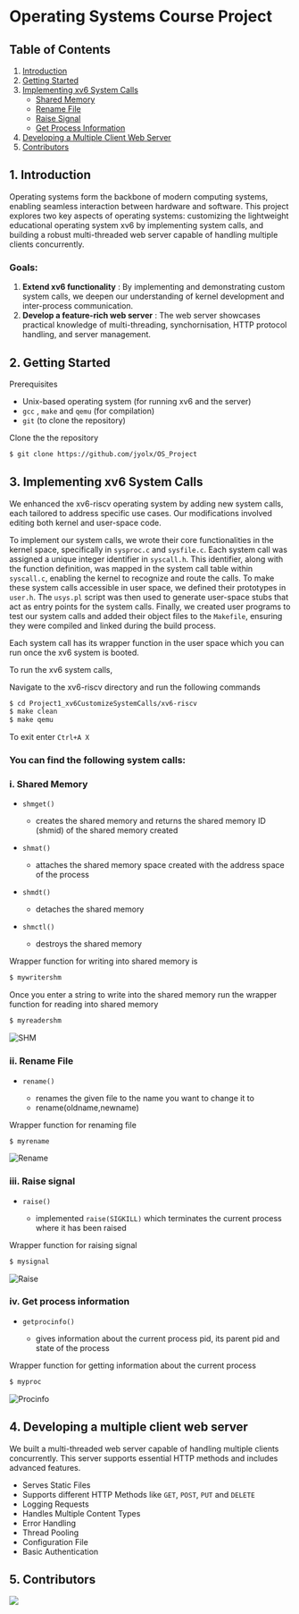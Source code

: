 # Operating Systems Course Project

## Table of Contents
1. [Introduction](#1-introduction)
2. [Getting Started](#2-getting-started)
3. [Implementing xv6 System Calls](#3-implementing-xv6-system-calls)
   - [Shared Memory](#i-shared-memory)
   - [Rename File](#ii-rename-file)
   - [Raise Signal](#iii-raise-signal)
   - [Get Process Information](#iv-get-process-information)
4. [Developing a Multiple Client Web Server](#4-developing-a-multiple-client-web-server)
5. [Contributors](#5-contributors)

## 1. Introduction

Operating systems form the backbone of modern computing systems, enabling seamless interaction between hardware and software. This project explores two key aspects of operating systems: customizing the lightweight educational operating system xv6 by implementing system calls, and building a robust multi-threaded web server capable of handling multiple clients concurrently.

### Goals:
1. **Extend xv6 functionality** : By implementing and demonstrating custom system calls, we deepen our understanding of kernel development and inter-process communication.
2. **Develop a feature-rich web server** : The web server showcases practical knowledge of multi-threading, synchornisation, HTTP protocol handling, and server management.

## 2. Getting Started

Prerequisites
- Unix-based operating system (for running xv6 and the server)
- ` gcc ` , ` make ` and ` qemu ` (for compilation)
- ` git ` (to clone the repository)

Clone the the repository
```bash
$ git clone https://github.com/jyolx/OS_Project
```

## 3. Implementing xv6 System Calls

We enhanced the xv6-riscv operating system by adding new system calls, each tailored to address specific use cases. Our modifications involved editing both kernel and user-space code. 

To implement our system calls, we wrote their core functionalities in the kernel space, specifically in `sysproc.c` and `sysfile.c`. Each system call was assigned a unique integer identifier in `syscall.h`. This identifier, along with the function definition, was mapped in the system call table within `syscall.c`, enabling the kernel to recognize and route the calls. To make these system calls accessible in user space, we defined their prototypes in `user.h`. The `usys.pl` script was then used to generate user-space stubs that act as entry points for the system calls. Finally, we created user programs to test our system calls and added their object files to the `Makefile`, ensuring they were compiled and linked during the build process.

Each system call has its wrapper function in the user space which you can run once the xv6 system is booted.

To run the xv6 system calls,

Navigate to the xv6-riscv directory and run the following commands
```bash 
$ cd Project1_xv6CustomizeSystemCalls/xv6-riscv
$ make clean
$ make qemu 
```
To exit enter  ```Ctrl+A X```

### You can find the following system calls:

### i. Shared Memory
- `shmget()`

  - creates the shared memory and returns the shared memory ID (shmid) of the shared memory created
- `shmat()`
  - attaches the shared memory space created with the address space of the process 
- `shmdt()`
  - detaches the shared memory
- `shmctl()`
  - destroys the shared memory

Wrapper function for writing into shared memory is
```bash
$ mywritershm
```
Once you enter a string to write into the shared memory run the wrapper function for reading into shared memory
```bash
$ myreadershm
```

![SHM](images/shm.png "SHM system call")

### ii. Rename File
- `rename()`

  - renames the given file to the name you want to change it to
  - rename(oldname,newname)

Wrapper function for renaming file
```bash
$ myrename
```

![Rename](images/rename().png "Rename system call")

### iii. Raise signal
- `raise()`

  - implemented `raise(SIGKILL)` which terminates the current process where it has been raised

Wrapper function for raising signal
```bash
$ mysignal
```
![Raise](images/raise().png "Raise system call")

### iv. Get process information
- `getprocinfo()`

    - gives information about the current process pid, its parent pid and state of the process

Wrapper function for getting information about the current process
```bash
$ myproc
```
![Procinfo](images/getprocinfo().png "Procinfo system call")

## 4. Developing a multiple client web server

We built a multi-threaded web server capable of handling multiple clients concurrently. This server supports essential HTTP methods and includes advanced features.

- Serves Static Files
- Supports different HTTP Methods like `GET`, `POST`, `PUT` and `DELETE`
- Logging Requests
- Handles Multiple Content Types
- Error Handling
- Thread Pooling
- Configuration File
- Basic Authentication

## 5. Contributors
<a href="https://github.com/jyolx/OS_Project/graphs/contributors">
  <img src="https://contrib.rocks/image?repo=jyolx/OS_Project" />
</a>
